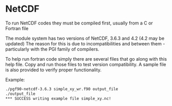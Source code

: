 # NetCDF

To run NetCDF codes they must be compiled first, usually from a C or Fortran file

The module system has two versions of NetCDF, 3.6.3 and 4.2 (4.2 may be updated)
The reason for this is due to incompatibilities and between them - particularly
with the PGI family of compilers.

To help run fortran code simply there are several files that go along with this
help file.  Copy and run those files to test version compatibility.  A sample
file is also provided to verify proper functionality.

Example:

```bash
./pgf90-netcdf-3.6.3 simple_xy_wr.f90 output_file
./output_file
*** SUCCESS writing example file simple_xy.nc!
```
